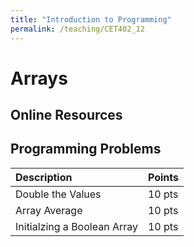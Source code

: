 ```yaml
---
title: "Introduction to Programming"
permalink: /teaching/CET402_12
---
```


# Arrays

## Online Resources

## Programming Problems

| Description                 | Points |
| :-------------------------- | :----- |
| Double the Values           | 10 pts |
| Array Average               | 10 pts |
| Initialzing a Boolean Array | 10 pts |
